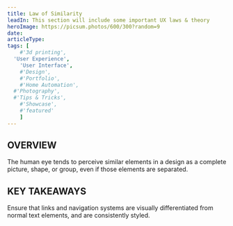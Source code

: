 ```yaml
---
title: Law of Similarity
leadIn: This section will include some important UX laws & theory
heroImage: https://picsum.photos/600/300?random=9
date:
articleType:
tags: [
	#'3d printing',
  'User Experience',
	'User Interface',
	#'Design',
	#'Portfolio',
	#'Home Automation',
  #'Photography',
  #'Tips & Tricks',
	#'Showcase',
	#'featured'
	]
---
```



## OVERVIEW

The human eye tends to perceive similar elements in a design as a complete picture, shape, or group, even if those elements are separated.

## KEY TAKEAWAYS

Ensure that links and navigation systems are visually differentiated from normal text elements, and are consistently styled.

